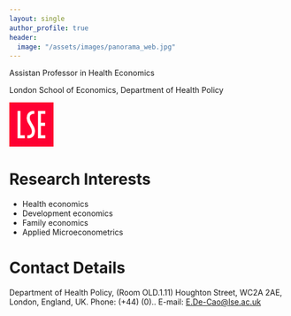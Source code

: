 ```yaml
---
layout: single
author_profile: true
header:
  image: "/assets/images/panorama_web.jpg"
---
```


Assistan Professor in Health Economics

London School of Economics, Department of Health Policy

<img src="assets/images/LSElogo.png" alt="LSE" style="width: 80px;"/>

# Research Interests
* Health economics 
* Development economics
* Family economics
* Applied Microeconometrics 


# Contact Details
Department of Health Policy, (Room OLD.1.11)
Houghton Street, WC2A 2AE, London, England, UK.
Phone: (+44) (0)..
E-mail: E.De-Cao@lse.ac.uk




